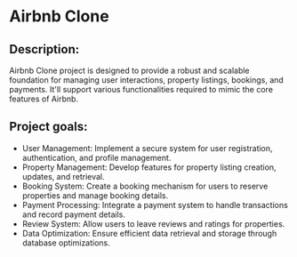 # Airbnb Clone

 ## Description:

 Airbnb Clone project is designed to provide a robust and scalable foundation for managing user interactions, property listings, bookings, and payments. It'll support various functionalities required to mimic the core features of Airbnb. 

 ## Project goals:
 * User Management: Implement a secure system for user registration, authentication, and profile management.
 * Property Management: Develop features for property listing creation, updates, and retrieval.
* Booking System: Create a booking mechanism for users to reserve properties and manage booking details.
* Payment Processing: Integrate a payment system to handle transactions and record payment details.
* Review System: Allow users to leave reviews and ratings for properties.
* Data Optimization: Ensure efficient data retrieval and storage through database optimizations.
